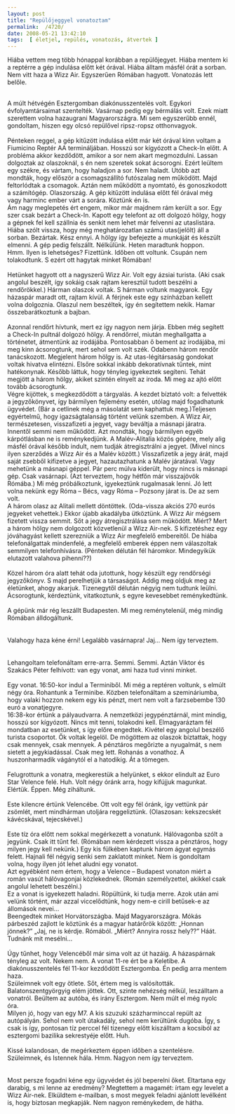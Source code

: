 ```yaml
---
layout: post
title: "Repülőjeggyel vonatoztam"
permalink:  /4720/ 
date: 2008-05-21 13:42:10
tags:  [ életjel, repülés, vonatozás, átvertek ] 
---
```

Hiába vettem meg több hónappal korábban a repülőjegyet. Hiába mentem ki a reptérre a gép indulása előtt két órával. Hiába álltam másfél órát a sorban. Nem vitt haza a Wizz Air. Egyszerűen Rómában hagyott. Vonatozás lett belőle.

<div>&nbsp;</div><div>A múlt hétvégén Esztergomban diakónusszentelés volt. Egykori évfolyamtársaimat szentelték. Vasárnap pedig egy bérmálás volt. Ezek miatt szerettem volna hazaugrani Magyarországra. Mi sem egyszerűbb ennél, gondoltam, hiszen egy olcsó repülővel ripsz-ropsz otthonvagyok.</div><div>&nbsp;</div><div>Pénteken reggel, a gép kitűzött indulása előtt már két órával kinn voltam a Fiumicino Reptér AA termináljában. Hosszú sor kígyózott a Check-In előtt. A probléma akkor kezdődött, amikor a sor nem akart megmozdulni. Lassan dolgoztak az olaszoknál, s én nem szeretek sokat ácsorogni. Ezért leültem egy székre, és vártam, hogy haladjon a sor. Nem haladt. Utóbb azt mondták, hogy először a csomagszállító futószalag nem működött. Majd feltorlódtak a csomagok. Aztán nem működött a nyomtató, és gonoszkodott a számítógép. Olaszország.  
A gép kitűzött indulása előtt fél órával még vagy harminc ember várt a sorára. Köztünk én is.</div><div>Ám nagy meglepetés ért engem, mikor már majdnem rám került a sor. Egy szer csak bezárt a Check-In. Kapott egy telefont az ott dolgozó hölgy, hogy a gépnek fel kell szállnia és senkit nem lehet már felvenni az utaslistára. Hiába szólt vissza, hogy még meghatározatlan számú utas(jelölt) áll a sorban. Bezártak. Kész ennyi. A hölgy így befejezte a munkáját és készült elmenni. A gép pedig felszállt. Nélkülünk. Heten maradtunk hoppon.</div><div>Hmm. Ilyen is lehetséges? Fizettünk. Időben ott voltunk. Csupán nem tolakodtunk. S ezért ott hagytak minket Rómában!</div><div>&nbsp;</div><div>Hetünket hagyott ott a nagyszerű Wizz Air. Volt egy ázsiai turista. (Aki csak angolul beszélt, így sokáig csak rajtam keresztül tudott beszélni a rendőrökkel.) Hárman olaszok voltak. S hárman voltunk magyarok. Egy házaspár maradt ott, rajtam kívül. A férjnek este egy színházban kellett volna dolgoznia. Olaszul nem beszéltek, így én segítettem nekik. Hamar összebarátkoztunk a bajban.</div><div>&nbsp;</div><div>Azonnal rendőrt hívtunk, mert ez így nagyon nem járja. Ebben még segített a Check-In pultnál dolgozó hölgy. A rendőrrel, miután meghallgatta a történetet, átmentünk az irodájába. Pontosabban ő bement az irodájába, mi meg kinn ácsorogtunk, mert sehol sem volt szék. Odabenn három rendőr tanácskozott. Megjelent három hölgy is. Az utas-légitársaság gondokat voltak hivatva elintézni. Elsőre sokkal inkább dekoratívnak tűntek, mint hatékonynak. Később láttuk, hogy tényleg igyekeztek segíteni. Tehát megjött a három hölgy, akiket szintén elnyelt az iroda. Mi meg az ajtó előtt tovább ácsorogtunk.</div><div>Végre kijöttek, s megkezdődött a tárgyalás. A kezdet bíztató volt: a felvették a jegyzőkönyvet, így bármilyen fejlemény esetén, utólag majd fogadhatunk ügyvédet. (Bár a cetlinek még a másolatát sem kaphattuk meg.)Teljesen egyértelmű, hogy igazságtalanság történt velünk szemben. A Wizz Air, természetesen, visszafizeti a jegyet, vagy beváltja a másnapi járatra.</div><div>Innentől semmi nem működött. Azt mondták, hogy bármilyen egyéb kárpótlásban ne is reménykedjünk. A Malév-Alitalia közös gépére, mely alig másfél órával később indult, nem tudják átregisztrálni a jegyet. (Mivel nincs ilyen szerződés a Wizz Air és a Malév között.) Visszafizetik a jegy árát, majd saját zsebből kifizetve a jegyet, hazautazhatunk a Malév járatával. Vagy mehetünk a másnapi géppel. Pár perc múlva kiderült, hogy nincs is másnapi gép. Csak vasárnapi. (Azt terveztem, hogy hétfőn már visszajövök Rómába.) Mi még próbálkoztunk, igyekeztünk rugalmasak lenni. Jó lett volna nekünk egy Róma &ndash; Bécs, vagy Róma &ndash; Pozsony járat is. De az sem volt.</div><div>A három olasz az Alitali mellett döntöttek. (Oda-vissza akciós 270 eurós jegyeket vehettek.) Ekkor újabb akadályba ütköztünk. A Wizz Air mégsem fizetett vissza semmit. Sőt a jegy átregisztrálása sem működött. Miért? Mert a három hölgy nem dolgozott közvetlenül a Wizz Air-nek. S kifizetéshez egy jóváhagyást kellett szerezniük a Wizz Air megfelelő embereitől. De hiába telefonálgattak mindenfelé, a megfelelő emberek éppen nem válaszoltak semmilyen telefonhívásra. (Pénteken délután fél háromkor. Mindegyikük elutazott valahova pihenni??)</div><div>&nbsp;</div><div>Közel három óra alatt tehát oda jutottunk, hogy készült egy rendőrségi jegyzőkönyv. S majd perelhetjük a társaságot. Addig meg oldjuk meg az életünket, ahogy akarjuk. Tizenegytől délután négyig nem tudtunk leülni. Ácsorogtunk, kérdeztünk, vitatkoztunk, s egyre kevesebbet reménykedtünk.</div><div>&nbsp;</div><div>A gépünk már rég leszállt Budapesten. Mi meg reménytelenül, még mindig Rómában álldogáltunk.</div><div>&nbsp;</div><div>&nbsp;</div><div>Valahogy haza kéne érni! Legalább vasárnapra! Jaj... Nem így terveztem.</div><div>&nbsp;</div><div>&nbsp;</div><div>Lehangoltam telefonáltam erre-arra. Semmi. Semmi. Aztán Viktor és Szakács Péter felhívott: van egy vonat, ami haza tud vinni minket.</div><div>&nbsp;</div><div>Egy vonat. 16:50-kor indul a Terminiből. Mi még a reptéren voltunk, s elmúlt négy óra. Rohantunk a Terminibe. Közben telefonáltam a szemináriumba, hogy valaki hozzon nekem egy kis pénzt, mert nem volt a farzsebembe 130 euró a vonatjegyre.</div><div>16:38-kor értünk a pályaudvarra. A nemzetközi jegypénztárnál, mint mindig, hosszú sor kígyózott. Nincs mit tenni, tolakodni kell. Elmagyaráztam fél mondatban az esetünket, s így előre engedtek. Kivétel egy angolul beszélő turista csoportot. Ők voltak legelöl. De mögöttem az olaszok bíztattak, hogy csak mennyek, csak mennyek. A pénztáros megőrizte a nyugalmát, s nem sietett a jegykiadással. Csak meg lett. Rohanás a vonathoz. A huszonharmadik vágánytól el a hatodikig. Át a tömegen.</div><div>&nbsp;</div><div>Felugrottunk a vonatra, megkerestük a helyünket, s ekkor elindult az Euro Star Velence felé. Huh. Volt négy óránk arra, hogy kifújjuk magunkat. Elértük. Éppen. Még ziháltunk.</div><div>&nbsp;</div><div>Este kilencre értünk Velencébe. Ott volt egy fél óránk, így vettünk pár zsömlét, mert mindhárman utoljára reggeliztünk. (Olaszosan: kekszecskét kávécskával, tejecskével.)</div><div>&nbsp;</div><div>Este tíz óra előtt nem sokkal megérkezett a vonatunk. Hálóvagonba szólt a jegyünk. Csak itt tűnt fel. (Rómában nem kérdezett vissza a pénztáros, hogy milyen jegy kell nekünk.) Egy kis fülkében kaptunk három ágyat egymás felett. Hajnali fél négyig senki sem zaklatott minket. Nem is gondoltam volna, hogy ilyen jót lehet aludni egy vonatot.</div><div>Azt egyébként nem értem, hogy a Velence &ndash; Budapest vonaton miért a román vasút hálóvagonjai közlekednek. (Román személyzettel, akikkel csak angolul lehetett beszélni.)</div><div>Ez a vonat is igyekezett haladni. Röpültünk, ki tudja merre. Azok után ami velünk történt, már azzal viccelődtünk, hogy nem-e cirill betűsek-e az állomások nevei...</div><div>Beengedtek minket Horvátországba. Majd Magyarországra. Mókás párbeszéd zajlott le köztünk és a magyar határőrök között: &bdquo;Honnan jönnek?&rdquo; &bdquo;Jaj, ne is kérdje. Rómából. &bdquo;Miért? Annyira rossz hely??&rdquo; Háát. Tudnánk mit mesélni...</div><div>&nbsp;</div><div>Úgy tűnhet, hogy Velencéből már sima volt az út hazáig. A házaspárnak tényleg az volt. Nekem nem. A vonat 11-re ért be a Keletibe. A diakónusszentelés fél 11-kor kezdődött Esztergomba. Én pedig arra mentem haza.</div><div>Szüleimnek volt egy ötlete. Sőt, értem meg is valósították. Balatonszentgyörgyig elém jöttek. Ott, szinte nehézség nélkül, leszálltam a vonatról. Beültem az autóba, és irány Esztergom. Nem múlt el még nyolc óra.</div><div>Milyen jó, hogy van egy M7. A kis szuzuki százharminccal repült az autópályán. Sehol nem volt útakadály, sehol nem kerültünk dugóba. &Iacute;gy, s csak is így, pontosan tíz perccel fél tizenegy előtt kiszálltam a kocsiból az esztergomi&nbsp;bazilika sekrestyéje előtt. Huh.</div><div>&nbsp;</div><div>Kissé kalandosan, de megérkeztem éppen időben a szentelésre. Szüleimnek, és Istennek hála. Hmm. Nagyon nem így terveztem.</div><div>&nbsp;</div><div>&nbsp;</div><div>Most persze fogadni kéne egy ügyvédet és jól beperelni őket. Eltartana egy darabig, s mi lenne az eredmény? Megtettem a magamét: írtam egy levelet a Wizz Air-nek. Elküldtem e-mailban, s most megyek feladni ajánlott levélként is, hogy biztosan megkapják. Nem nagyon reménykedem, de hátha.</div>&nbsp;

